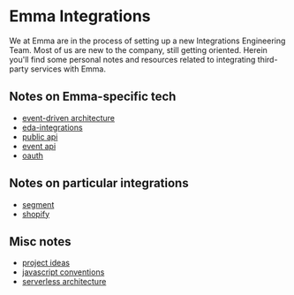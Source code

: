 # Emma Integrations

We at Emma are in the process of setting up a new Integrations Engineering
Team.  Most of us are new to the company, still getting oriented. Herein you'll
find some personal notes and resources related to integrating third-party
services with Emma.


## Notes on Emma-specific tech

* [event-driven architecture](eda.md)
* [eda-integrations](service.md)
* [public api](emma-api.md)
* [event api](event-api.md)
* [oauth](oauth.md)


## Notes on particular integrations

* [segment](segment.md)
* [shopify](shopify.md)


## Misc notes

* [project ideas](projects.md)
* [javascript conventions](javascript.md)
* [serverless architecture](serverless.md)
